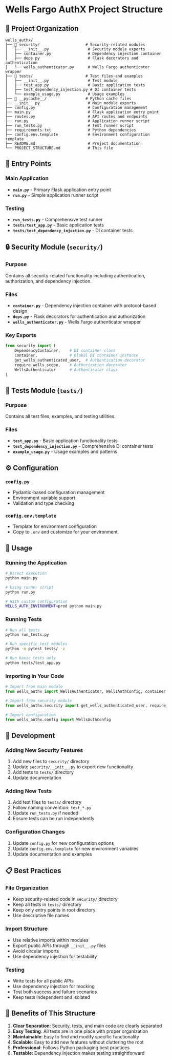 # Wells Fargo AuthX Project Structure

## 📁 **Project Organization**

```
wells_authx/
├── 📁 security/                    # Security-related modules
│   ├── __init__.py                 # Security module exports
│   ├── container.py                # Dependency injection container
│   ├── deps.py                     # Flask decorators and authentication
│   └── wells_authenticator.py      # Wells Fargo authenticator wrapper
├── 📁 tests/                       # Test files and examples
│   ├── __init__.py                 # Test module
│   ├── test_app.py                 # Basic application tests
│   ├── test_dependency_injection.py # DI container tests
│   └── example_usage.py            # Usage examples
├── 📁 __pycache__/                 # Python cache files
├── __init__.py                     # Main module exports
├── config.py                       # Configuration management
├── main.py                         # Flask application entry point
├── routes.py                       # API routes and endpoints
├── run.py                          # Application runner script
├── run_tests.py                    # Test runner script
├── requirements.txt                # Python dependencies
├── config.env.template             # Environment configuration template
├── README.md                       # Project documentation
└── PROJECT_STRUCTURE.md            # This file
```

## 🎯 **Entry Points**

### **Main Application**
- **`main.py`** - Primary Flask application entry point
- **`run.py`** - Simple application runner script

### **Testing**
- **`run_tests.py`** - Comprehensive test runner
- **`tests/test_app.py`** - Basic application tests
- **`tests/test_dependency_injection.py`** - DI container tests

## 🔒 **Security Module** (`security/`)

### **Purpose**
Contains all security-related functionality including authentication, authorization, and dependency injection.

### **Files**
- **`container.py`** - Dependency injection container with protocol-based design
- **`deps.py`** - Flask decorators for authentication and authorization
- **`wells_authenticator.py`** - Wells Fargo authenticator wrapper

### **Key Exports**
```python
from security import (
    DependencyContainer,    # DI container class
    container,              # Global DI container instance
    get_wells_authenticated_user,  # Authentication decorator
    require_wells_scope,    # Authorization decorator
    WellsAuthenticator      # Authenticator class
)
```

## 🧪 **Tests Module** (`tests/`)

### **Purpose**
Contains all test files, examples, and testing utilities.

### **Files**
- **`test_app.py`** - Basic application functionality tests
- **`test_dependency_injection.py`** - Comprehensive DI container tests
- **`example_usage.py`** - Usage examples and patterns

## ⚙️ **Configuration**

### **`config.py`**
- Pydantic-based configuration management
- Environment variable support
- Validation and type checking

### **`config.env.template`**
- Template for environment configuration
- Copy to `.env` and customize for your environment

## 🚀 **Usage**

### **Running the Application**
```bash
# Direct execution
python main.py

# Using runner script
python run.py

# With custom configuration
WELLS_AUTH_ENVIRONMENT=prod python main.py
```

### **Running Tests**
```bash
# Run all tests
python run_tests.py

# Run specific test modules
python -m pytest tests/ -v

# Run basic tests only
python tests/test_app.py
```

### **Importing in Your Code**
```python
# Import from main module
from wells_authx import WellsAuthenticator, WellsAuthConfig, container

# Import from security module
from wells_authx.security import get_wells_authenticated_user, require_wells_scope

# Import configuration
from wells_authx.config import WellsAuthConfig
```

## 🔧 **Development**

### **Adding New Security Features**
1. Add new files to `security/` directory
2. Update `security/__init__.py` to export new functionality
3. Add tests to `tests/` directory
4. Update documentation

### **Adding New Tests**
1. Add test files to `tests/` directory
2. Follow naming convention: `test_*.py`
3. Update `run_tests.py` if needed
4. Ensure tests can be run independently

### **Configuration Changes**
1. Update `config.py` for new configuration options
2. Update `config.env.template` for new environment variables
3. Update documentation and examples

## 📋 **Best Practices**

### **File Organization**
- Keep security-related code in `security/` directory
- Keep all tests in `tests/` directory
- Keep only entry points in root directory
- Use descriptive file names

### **Import Structure**
- Use relative imports within modules
- Export public APIs through `__init__.py` files
- Avoid circular imports
- Use dependency injection for testability

### **Testing**
- Write tests for all public APIs
- Use dependency injection for mocking
- Test both success and failure scenarios
- Keep tests independent and isolated

## 🎯 **Benefits of This Structure**

1. **Clear Separation**: Security, tests, and main code are clearly separated
2. **Easy Testing**: All tests are in one place with proper organization
3. **Maintainable**: Easy to find and modify specific functionality
4. **Scalable**: Easy to add new features without cluttering the root
5. **Professional**: Follows Python packaging best practices
6. **Testable**: Dependency injection makes testing straightforward
